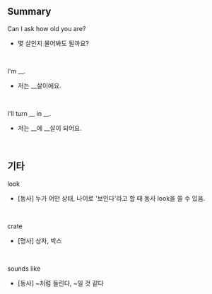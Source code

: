 ## Summary

Can I ask how old you are?
- 몇 살인지 물어봐도 될까요?

<br>

I'm __.
- 저는 __살이에요.

<br>

I'll turn __ in __.
- 저는 __에 __살이 되어요.

<br>

## 기타

look
- [동사] 누가 어떤 상태, 나이로 '보인다'라고 할 때 동사 look을 쓸 수 있음.

<br>

crate
- [명사] 상자, 박스

<br>

sounds like
- [동사] ~처럼 들린다, ~일 것 같다
